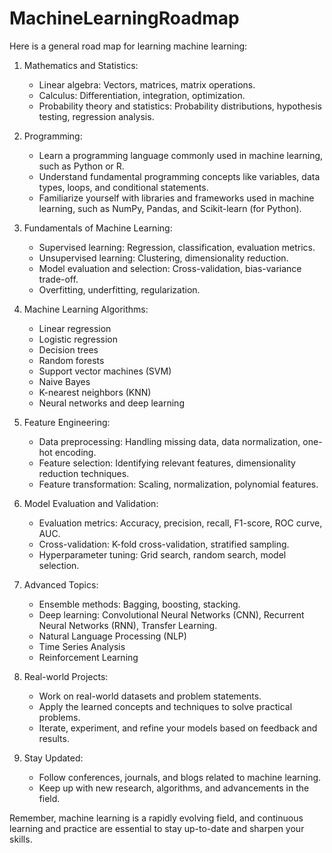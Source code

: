 # MachineLearningRoadmap
Here is a general road map for learning machine learning:

1. Mathematics and Statistics:
   - Linear algebra: Vectors, matrices, matrix operations.
   - Calculus: Differentiation, integration, optimization.
   - Probability theory and statistics: Probability distributions, hypothesis testing, regression analysis.

2. Programming:
   - Learn a programming language commonly used in machine learning, such as Python or R.
   - Understand fundamental programming concepts like variables, data types, loops, and conditional statements.
   - Familiarize yourself with libraries and frameworks used in machine learning, such as NumPy, Pandas, and Scikit-learn (for Python).

3. Fundamentals of Machine Learning:
   - Supervised learning: Regression, classification, evaluation metrics.
   - Unsupervised learning: Clustering, dimensionality reduction.
   - Model evaluation and selection: Cross-validation, bias-variance trade-off.
   - Overfitting, underfitting, regularization.

4. Machine Learning Algorithms:
   - Linear regression
   - Logistic regression
   - Decision trees
   - Random forests
   - Support vector machines (SVM)
   - Naive Bayes
   - K-nearest neighbors (KNN)
   - Neural networks and deep learning

5. Feature Engineering:
   - Data preprocessing: Handling missing data, data normalization, one-hot encoding.
   - Feature selection: Identifying relevant features, dimensionality reduction techniques.
   - Feature transformation: Scaling, normalization, polynomial features.

6. Model Evaluation and Validation:
   - Evaluation metrics: Accuracy, precision, recall, F1-score, ROC curve, AUC.
   - Cross-validation: K-fold cross-validation, stratified sampling.
   - Hyperparameter tuning: Grid search, random search, model selection.

7. Advanced Topics:
   - Ensemble methods: Bagging, boosting, stacking.
   - Deep learning: Convolutional Neural Networks (CNN), Recurrent Neural Networks (RNN), Transfer Learning.
   - Natural Language Processing (NLP)
   - Time Series Analysis
   - Reinforcement Learning

8. Real-world Projects:
   - Work on real-world datasets and problem statements.
   - Apply the learned concepts and techniques to solve practical problems.
   - Iterate, experiment, and refine your models based on feedback and results.

9. Stay Updated:
   - Follow conferences, journals, and blogs related to machine learning.
   - Keep up with new research, algorithms, and advancements in the field.

Remember, machine learning is a rapidly evolving field, and continuous learning and practice are essential to stay up-to-date and sharpen your skills.
